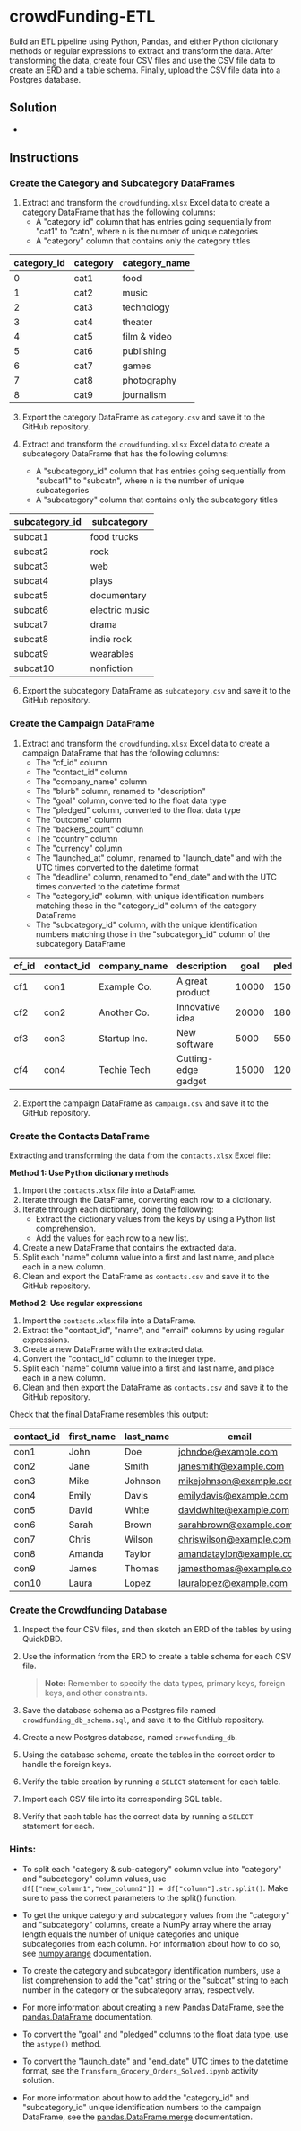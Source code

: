 # crowdFunding-ETL

Build an ETL pipeline using Python, Pandas, and either Python dictionary methods or regular expressions to extract and transform the data. After transforming the data, create four CSV files and use the CSV file data to create an ERD and a table schema. Finally, upload the CSV file data into a Postgres database.

## Solution
-

## Instructions

### Create the Category and Subcategory DataFrames

1. Extract and transform the `crowdfunding.xlsx` Excel data to create a category DataFrame that has the following columns:
   - A "category_id" column that has entries going sequentially from "cat1" to "catn", where n is the number of unique categories
   - A "category" column that contains only the category titles

| category_id | category | category_name  |
|-------------|----------|----------------|
| 0           | cat1     | food           |
| 1           | cat2     | music          |
| 2           | cat3     | technology     |
| 3           | cat4     | theater        |
| 4           | cat5     | film & video   |
| 5           | cat6     | publishing     |
| 6           | cat7     | games          |
| 7           | cat8     | photography    |
| 8           | cat9     | journalism     | 


3. Export the category DataFrame as `category.csv` and save it to the GitHub repository.

4. Extract and transform the `crowdfunding.xlsx` Excel data to create a subcategory DataFrame that has the following columns:
   - A "subcategory_id" column that has entries going sequentially from "subcat1" to "subcatn", where n is the number of unique subcategories
   - A "subcategory" column that contains only the subcategory titles

| subcategory_id | subcategory   |
|----------------|---------------|
| subcat1        | food trucks   |
| subcat2        | rock          |
| subcat3        | web           |
| subcat4        | plays         |
| subcat5        | documentary   |
| subcat6        | electric music|
| subcat7        | drama         |
| subcat8        | indie rock    |
| subcat9        | wearables     |
| subcat10       | nonfiction    |


6. Export the subcategory DataFrame as `subcategory.csv` and save it to the GitHub repository.

### Create the Campaign DataFrame

1. Extract and transform the `crowdfunding.xlsx` Excel data to create a campaign DataFrame that has the following columns:
   - The "cf_id" column
   - The "contact_id" column
   - The "company_name" column
   - The "blurb" column, renamed to "description"
   - The "goal" column, converted to the float data type
   - The "pledged" column, converted to the float data type
   - The "outcome" column
   - The "backers_count" column
   - The "country" column
   - The "currency" column
   - The "launched_at" column, renamed to "launch_date" and with the UTC times converted to the datetime format
   - The "deadline" column, renamed to "end_date" and with the UTC times converted to the datetime format
   - The "category_id" column, with unique identification numbers matching those in the "category_id" column of the category DataFrame
   - The "subcategory_id" column, with the unique identification numbers matching those in the "subcategory_id" column of the subcategory DataFrame

| cf_id | contact_id | company_name | description | goal | pledged | outcome | backers_count | country | currency | launch_date | end_date | category_id | subcategory_id |
|-------|------------|--------------|-------------|------|---------|---------|---------------|---------|----------|-------------|--------- |-------------|-----------------|
| cf1  | con1       | Example Co.   | A great product | 10000 | 15000   | funded | 200           | US      | USD      | 2023-05-01  | 2023-06-01 | cat1        | subcat1          |
| cf2  | con2       | Another Co.   | Innovative idea | 20000 | 18000   | failed | 150           | UK      | GBP      | 2023-05-10  | 2023-07-10 | cat2        | subcat2          |
| cf3  | con3       | Startup Inc.  | New software   | 5000  | 5500    | funded | 100           | CA      | CAD      | 2023-06-01  | 2023-07-01 | cat3        | subcat3          |
| cf4  | con4       | Techie Tech   | Cutting-edge gadget | 15000 | 12000   | funded | 250           | US      | USD      | 2023-04-15  | 2023-06-15 | cat4        | subcat4          |

2. Export the campaign DataFrame as `campaign.csv` and save it to the GitHub repository.

### Create the Contacts DataFrame

Extracting and transforming the data from the `contacts.xlsx` Excel file:

**Method 1: Use Python dictionary methods**
1. Import the `contacts.xlsx` file into a DataFrame.
2. Iterate through the DataFrame, converting each row to a dictionary.
3. Iterate through each dictionary, doing the following:
   - Extract the dictionary values from the keys by using a Python list comprehension.
   - Add the values for each row to a new list.
4. Create a new DataFrame that contains the extracted data.
5. Split each "name" column value into a first and last name, and place each in a new column.
6. Clean and export the DataFrame as `contacts.csv` and save it to the GitHub repository.

**Method 2: Use regular expressions**
1. Import the `contacts.xlsx` file into a DataFrame.
2. Extract the "contact_id", "name", and "email" columns by using regular expressions.
3. Create a new DataFrame with the extracted data.
4. Convert the "contact_id" column to the integer type.
5. Split each "name" column value into a first and last name, and place each in a new column.
6. Clean and then export the DataFrame as `contacts.csv` and save it to the GitHub repository.

Check that the final DataFrame resembles this output:

| contact_id | first_name | last_name | email                |
|------------|------------|-----------|----------------------|
| con1       | John       | Doe       | johndoe@example.com  |
| con2       | Jane       | Smith     | janesmith@example.com|
| con3       | Mike       | Johnson   | mikejohnson@example.com|
| con4       | Emily      | Davis     | emilydavis@example.com|
| con5       | David      | White     | davidwhite@example.com|
| con6       | Sarah      | Brown     | sarahbrown@example.com|
| con7       | Chris      | Wilson    | chriswilson@example.com|
| con8       | Amanda     | Taylor    | amandataylor@example.com|
| con9       | James      | Thomas    | jamesthomas@example.com|
| con10      | Laura      | Lopez     | lauralopez@example.com|

### Create the Crowdfunding Database

1. Inspect the four CSV files, and then sketch an ERD of the tables by using QuickDBD.

2. Use the information from the ERD to create a table schema for each CSV file.
   > **Note:** Remember to specify the data types, primary keys, foreign keys, and other constraints.

3. Save the database schema as a Postgres file named `crowdfunding_db_schema.sql`, and save it to the GitHub repository.

4. Create a new Postgres database, named `crowdfunding_db`.

5. Using the database schema, create the tables in the correct order to handle the foreign keys.

6. Verify the table creation by running a `SELECT` statement for each table.

7. Import each CSV file into its corresponding SQL table.

8. Verify that each table has the correct data by running a `SELECT` statement for each.

### Hints:

- To split each "category & sub-category" column value into "category" and "subcategory" column values, use `df[["new_column1","new_column2"]] = df["column"].str.split()`. Make sure to pass the correct parameters to the split() function.

- To get the unique category and subcategory values from the "category" and "subcategory" columns, create a NumPy array where the array length equals the number of unique categories and unique subcategories from each column. For information about how to do so, see [numpy.arange](https://numpy.org/doc/stable/reference/generated/numpy.arange.html) documentation.

- To create the category and subcategory identification numbers, use a list comprehension to add the "cat" string or the "subcat" string to each number in the category or the subcategory array, respectively.

- For more information about creating a new Pandas DataFrame, see the [pandas.DataFrame](https://pandas.pydata.org/pandas-docs/stable/reference/api/pandas.DataFrame.html) documentation.

- To convert the "goal" and "pledged" columns to the float data type, use the `astype()` method.

- To convert the "launch_date" and "end_date" UTC times to the datetime format, see the `Transform_Grocery_Orders_Solved.ipynb` activity solution.

- For more information about how to add the "category_id" and "subcategory_id" unique identification numbers to the campaign DataFrame, see the [pandas.DataFrame.merge](https://pandas.pydata.org/pandas-docs/stable/reference/api/pandas.DataFrame.merge.html) documentation.
